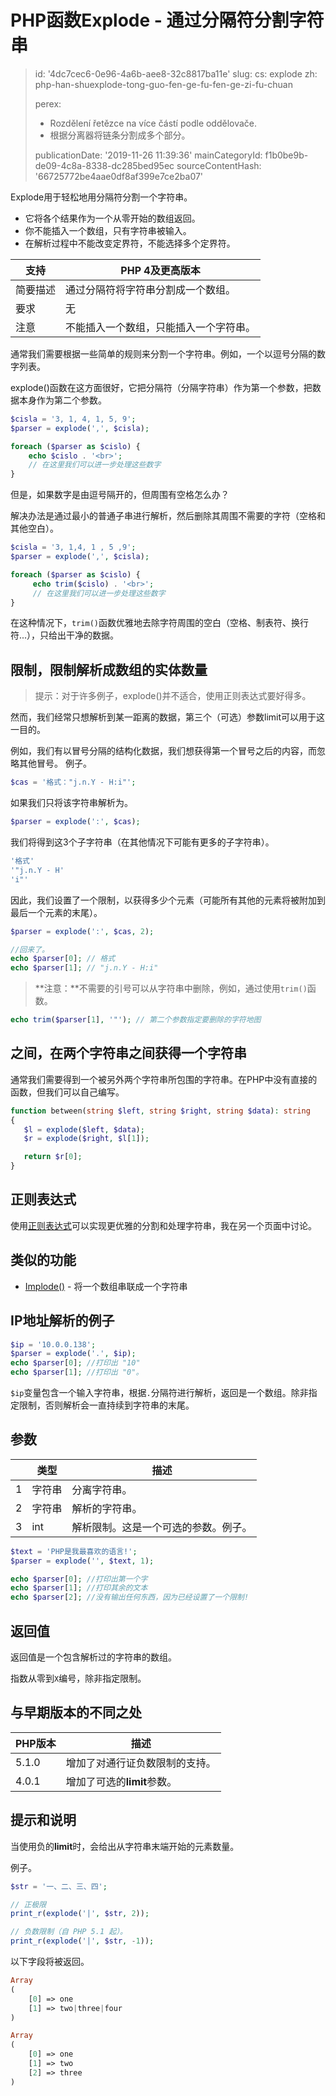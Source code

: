 PHP函数Explode - 通过分隔符分割字符串
=========================

> id: '4dc7cec6-0e96-4a6b-aee8-32c8817ba11e'
> slug:
> 	cs: explode
> 	zh: php-han-shuexplode-tong-guo-fen-ge-fu-fen-ge-zi-fu-chuan
> 
> perex:
> 	- Rozdělení řetězce na více částí podle oddělovače.
> 	- 根据分离器将链条分割成多个部分。
> 
> publicationDate: '2019-11-26 11:39:36'
> mainCategoryId: f1b0be9b-de09-4c8a-8338-dc285bed95ec
> sourceContentHash: '66725772be4aae0df8af399e7ce2ba07'

Explode用于轻松地用分隔符分割一个字符串。

- 它将各个结果作为一个从零开始的数组返回。
- 你不能插入一个数组，只有字符串被输入。
- 在解析过程中不能改变定界符，不能选择多个定界符。

| 支持 | PHP 4及更高版本 |
|---------------|-----------------|
| 简要描述 | 通过分隔符将字符串分割成一个数组。
| 要求 | 无
| 注意 | 不能插入一个数组，只能插入一个字符串。

通常我们需要根据一些简单的规则来分割一个字符串。例如，一个以逗号分隔的数字列表。

explode()函数在这方面很好，它把分隔符（分隔字符串）作为第一个参数，把数据本身作为第二个参数。

```php
$cisla = '3, 1, 4, 1, 5, 9';
$parser = explode(',', $cisla);

foreach ($parser as $cislo) {
	echo $cislo . '<br>';
	// 在这里我们可以进一步处理这些数字
}
```

但是，如果数字是由逗号隔开的，但周围有空格怎么办？

解决办法是通过最小的普通子串进行解析，然后删除其周围不需要的字符（空格和其他空白）。

```php
$cisla = '3, 1,4, 1 , 5 ,9';
$parser = explode(',', $cisla);

foreach ($parser as $cislo) {
     echo trim($cislo) . '<br>';
     // 在这里我们可以进一步处理这些数字
}
```

在这种情况下，`trim()`函数优雅地去除字符周围的空白（空格、制表符、换行符...），只给出干净的数据。

限制，限制解析成数组的实体数量
--------------------------

> 提示：对于许多例子，explode()并不适合，使用正则表达式要好得多。

然而，我们经常只想解析到某一距离的数据，第三个（可选）参数limit可以用于这一目的。

例如，我们有以冒号分隔的结构化数据，我们想获得第一个冒号之后的内容，而忽略其他冒号。
例子。

```php
$cas = '格式："j.n.Y - H:i"';
```

如果我们只将该字符串解析为。

```php
$parser = explode(':', $cas);
```

我们将得到这3个子字符串（在其他情况下可能有更多的子字符串）。

```php
'格式'
'"j.n.Y - H'
'i"'
```

因此，我们设置了一个限制，以获得多少个元素（可能所有其他的元素将被附加到最后一个元素的末尾）。

```php
$parser = explode(':', $cas, 2);

//回来了。
echo $parser[0]; // 格式
echo $parser[1]; // "j.n.Y - H:i"
```

> **注意：**不需要的引号可以从字符串中删除，例如，通过使用`trim()`函数。

```php
echo trim($parser[1], '"'); // 第二个参数指定要删除的字符地图
```

之间，在两个字符串之间获得一个字符串
--------------------------

通常我们需要得到一个被另外两个字符串所包围的字符串。在PHP中没有直接的函数，但我们可以自己编写。

```php
function between(string $left, string $right, string $data): string
{
   $l = explode($left, $data);
   $r = explode($right, $l[1]);

   return $r[0];
}
```

正则表达式
--------------------------

使用<a href="/regex">正则表达式</a>可以实现更优雅的分割和处理字符串，我在另一个页面中讨论。

类似的功能
--------------------------

- <a href="/function-implode">Implode()</a> - 将一个数组串联成一个字符串

IP地址解析的例子
--------------------------

```php
$ip = '10.0.0.138';
$parser = explode('.', $ip);
echo $parser[0]; //打印出 "10"
echo $parser[1]; //打印出 "0"。
```

`$ip`变量包含一个输入字符串，根据`.`分隔符进行解析，返回是一个数组。除非指定限制，否则解析会一直持续到字符串的末尾。

参数
--------------------------

| | 类型 | 描述
|---|--------|------|
| 1 |字符串 | 分离字符串。
|2 |字符串 |解析的字符串。
| 3 | int | 解析限制。这是一个可选的参数。例子。

```php
$text = 'PHP是我最喜欢的语言!';
$parser = explode('', $text, 1);

echo $parser[0]; //打印出第一个字
echo $parser[1]; //打印其余的文本
echo $parser[2]; //没有输出任何东西，因为已经设置了一个限制!
```

返回值
--------------------------

返回值是一个包含解析过的字符串的数组。

指数从零到`X`编号，除非指定限制。

与早期版本的不同之处
--------------------------

| PHP版本 | 描述 |
|-----------|-------|
| 5.1.0 | 增加了对通行证负数限制的支持。
| 4.0.1 | 增加了可选的**limit**参数。

提示和说明
--------------------------

当使用负的**limit**时，会给出从字符串末端开始的元素数量。

例子。

```php
$str = '一、二、三、四';

// 正极限
print_r(explode('|', $str, 2));

// 负数限制（自 PHP 5.1 起）。
print_r(explode('|', $str, -1));
```

以下字段将被返回。

```php
Array
(
    [0] => one
    [1] => two|three|four
)

Array
(
    [0] => one
    [1] => two
    [2] => three
)
```
